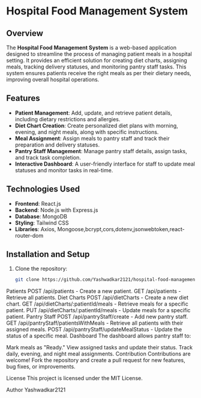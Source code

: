 # Hospital Food Management System

## Overview

The **Hospital Food Management System** is a web-based application designed to streamline the process of managing patient meals in a hospital setting. It provides an efficient solution for creating diet charts, assigning meals, tracking delivery statuses, and monitoring pantry staff tasks. This system ensures patients receive the right meals as per their dietary needs, improving overall hospital operations.

## Features

- **Patient Management**: Add, update, and retrieve patient details, including dietary restrictions and allergies.
- **Diet Chart Creation**: Create personalized diet plans with morning, evening, and night meals, along with specific instructions.
- **Meal Assignment**: Assign meals to pantry staff and track their preparation and delivery statuses.
- **Pantry Staff Management**: Manage pantry staff details, assign tasks, and track task completion.
- **Interactive Dashboard**: A user-friendly interface for staff to update meal statuses and monitor tasks in real-time.

## Technologies Used

- **Frontend**: React.js
- **Backend**: Node.js with Express.js
- **Database**: MongoDB
- **Styling**: Tailwind CSS
- **Libraries**: Axios, Mongoose,bcrypt,cors,dotenv,jsonwebtoken,react-router-dom

## Installation and Setup

1. Clone the repository:
   ```bash
   git clone https://github.com/Yashwadkar2121/hospital-food-management.git

Patients
POST /api/patients - Create a new patient.
GET /api/patients - Retrieve all patients.
Diet Charts
POST /api/dietCharts - Create a new diet chart.
GET /api/dietCharts/:patientId/meals - Retrieve meals for a specific patient.
PUT /api/dietCharts/:patientId/meals - Update meals for a specific patient.
Pantry Staff
POST /api/pantryStaff/create - Add new pantry staff.
GET /api/pantryStaff/patientsWithMeals - Retrieve all patients with their assigned meals.
POST /api/pantryStaff/updateMealStatus - Update the status of a specific meal.
Dashboard
The dashboard allows pantry staff to:

Mark meals as "Ready."
View assigned tasks and update their status.
Track daily, evening, and night meal assignments.
Contribution
Contributions are welcome! Fork the repository and create a pull request for new features, bug fixes, or improvements.

License
This project is licensed under the MIT License.

Author
Yashwadkar2121